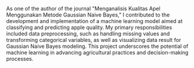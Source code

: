 As one of the author of the journal "Menganalisis Kualitas Apel Menggunakan Metode Gaussian Naive Bayes," I contributed to the development and implementation of a machine learning model aimed at classifying and predicting apple quality. My primary responsibilities included data preprocessing, such as handling missing values and transforming categorical variables, as well as visualizing data result for Gaussian Naive Bayes modeling. This project underscores the potential of machine learning in advancing agricultural practices and decision-making processes.
